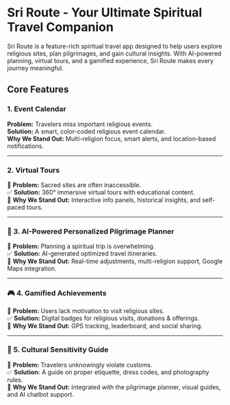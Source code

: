 # Sri Route - Your Ultimate Spiritual Travel Companion 
Sri Route is a feature-rich spiritual travel app designed to help users explore religious sites, plan pilgrimages, and gain cultural insights. With AI-powered planning, virtual tours, and a gamified experience, Sri Route makes every journey meaningful.

##  Core Features  

###  1. Event Calendar  
 **Problem:** Travelers miss important religious events.  
 **Solution:** A smart, color-coded religious event calendar.  
 **Why We Stand Out:** Multi-religion focus, smart alerts, and location-based notifications.  

---

###  2. Virtual Tours  
🔴 **Problem:** Sacred sites are often inaccessible.  
✅ **Solution:** 360° immersive virtual tours with educational content.  
🎯 **Why We Stand Out:** Interactive info panels, historical insights, and self-paced tours.  

---

### 🤖 3. AI-Powered Personalized Pilgrimage Planner  
🔴 **Problem:** Planning a spiritual trip is overwhelming.  
✅ **Solution:** AI-generated optimized travel itineraries.  
🎯 **Why We Stand Out:** Real-time adjustments, multi-religion support, Google Maps integration.  

---

### 🎮 4. Gamified Achievements  
🔴 **Problem:** Users lack motivation to visit religious sites.  
✅ **Solution:** Digital badges for religious visits, donations & offerings.  
🎯 **Why We Stand Out:** GPS tracking, leaderboard, and social sharing.  

---

### 📖 5. Cultural Sensitivity Guide  
🔴 **Problem:** Travelers unknowingly violate customs.  
✅ **Solution:** A guide on proper etiquette, dress codes, and photography rules.  
🎯 **Why We Stand Out:** Integrated with the pilgrimage planner, visual guides, and AI chatbot support.  
